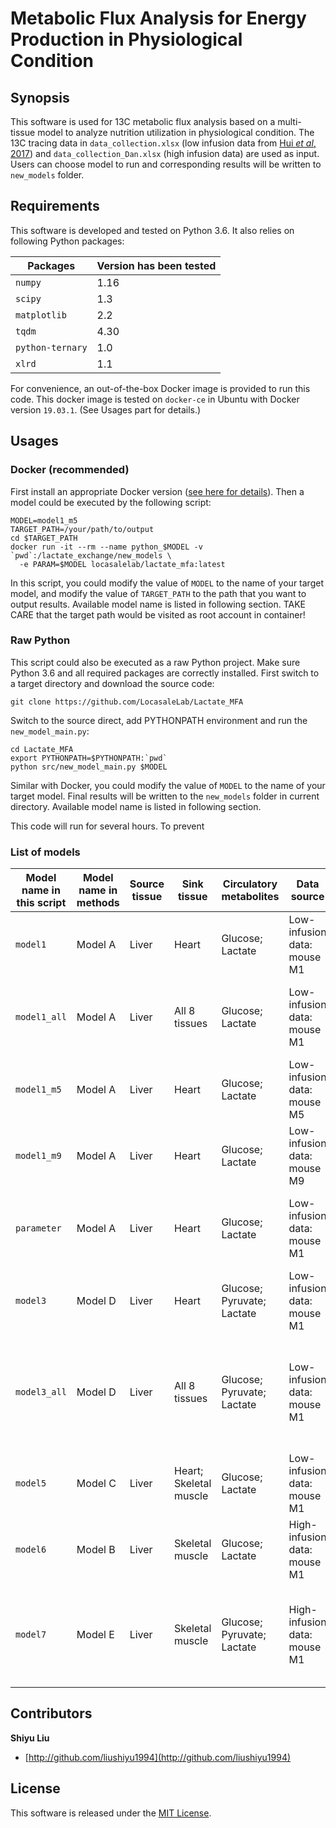 # Metabolic Flux Analysis for Energy Production in Physiological Condition

## Synopsis

This software is used for 13C metabolic flux analysis based on a multi-tissue model to analyze nutrition utilization in physiological condition. The 13C tracing data in `data_collection.xlsx` (low infusion data from [Hui *et al*, 2017](https://doi.org/10.1038/nature24057)) and `data_collection_Dan.xlsx` (high infusion data) are used as input. Users can choose model to run and corresponding results will be written to `new_models` folder. 

## Requirements

This software is developed and tested on Python 3.6. It also relies on following Python packages:

|   Packages |  Version has been tested |
|  ----  | ----  |
| `numpy`  | 1.16 |
| `scipy`  | 1.3 |
| `matplotlib`  | 2.2 |
| `tqdm`  | 4.30 |
| `python-ternary`  | 1.0 |
| `xlrd`  | 1.1 |

For convenience, an out-of-the-box Docker image is provided to run this code. This docker image is tested on `docker-ce` in Ubuntu with Docker version `19.03.1`. (See Usages part for details.)

## Usages

### Docker (recommended)
First install an appropriate Docker version ([see here for details](https://docs.docker.com/install/)). Then a model could be executed by the following script:

```shell script
MODEL=model1_m5
TARGET_PATH=/your/path/to/output
cd $TARGET_PATH
docker run -it --rm --name python_$MODEL -v `pwd`:/lactate_exchange/new_models \
  -e PARAM=$MODEL locasalelab/lactate_mfa:latest
```

In this script, you could modify the value of `MODEL` to the name of your target model, and modify the value of `TARGET_PATH` to the path that you want to output results. Available model name is listed in following section. TAKE CARE that the target path would be visited as root account in container! 

### Raw Python

This script could also be executed as a raw Python project. Make sure Python 3.6 and all required packages are correctly installed. First switch to a target directory and download the source code:

```shell script
git clone https://github.com/LocasaleLab/Lactate_MFA
```

Switch to the source direct, add PYTHONPATH environment and run the `new_model_main.py`:

```shell script
cd Lactate_MFA
export PYTHONPATH=$PYTHONPATH:`pwd`
python src/new_model_main.py $MODEL
```

Similar with Docker, you could modify the value of `MODEL` to the name of your target model. Final results will be written to the `new_models` folder in current directory. Available model name is listed in following section.

This code will run for several hours. To prevent 

### List of models

|   Model name in this script |  Model name in methods | Source tissue | Sink tissue | Circulatory metabolites| Data source |  Description |
|  ----  | ----  |  ----  |  ----  | ----  |  ----  |  ----  |
| `model1`  | Model A | Liver | Heart | Glucose; Lactate | Low-infusion data: mouse M1 | Basic two-tissue model. |
| `model1_all`  | Model A | Liver | All 8 tissues | Glucose; Lactate | Low-infusion data: mouse M1 | Basic two-tissue model with different sink tissues. |
| `model1_m5`  | Model A | Liver | Heart | Glucose; Lactate | Low-infusion data: mouse M5 | Basic two-tissue model with different mouse data |
| `model1_m9`  | Model A | Liver | Heart | Glucose; Lactate | Low-infusion data: mouse M9 | Basic two-tissue model with different mouse data |
| `parameter`  | Model A | Liver | Heart | Glucose; Lactate | Low-infusion data: mouse M1 | Sensitivity analysis of data and other constraint fluxes. |
| `model3`  | Model D | Liver | Heart | Glucose; Pyruvate; Lactate | Low-infusion data: mouse M1 | Two-tissue model with three circulatory metabolites. |
| `model3_all`  | Model D | Liver | All 8 tissues | Glucose; Pyruvate; Lactate | Low-infusion data: mouse M1 | Two-tissue model with three circulatory metabolites and different sink tissues. |
| `model5`  | Model C | Liver | Heart; Skeletal muscle | Glucose; Lactate | Low-infusion data: mouse M1 | Three-tissue model. |
| `model6`  | Model B | Liver | Skeletal muscle | Glucose; Lactate | High-infusion data: mouse M1 | Two-tissue model with high-infusion data. |
| `model7`  | Model E | Liver | Skeletal muscle | Glucose; Pyruvate; Lactate | High-infusion data: mouse M1 | Two-tissue model with three circulatory metabolites and high-infusion data. |


## Contributors

**Shiyu Liu**

+ [http://github.com/liushiyu1994](http://github.com/liushiyu1994)

## License

This software is released under the [MIT License](LICENSE-MIT).
